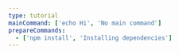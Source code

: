 ```yaml
---
type: tutorial
mainCommand: ['echo Hi', 'No main command']
prepareCommands:
  - ['npm install', 'Installing dependencies']
---
```

